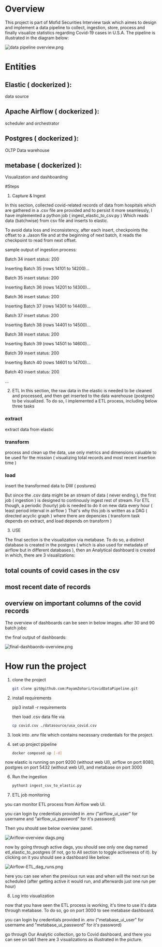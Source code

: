 # Overview
This project is part of Mofid Securities Interview task which aimes to design and implement a data pipeline to collect, ingestion, store, process and finally visualize statistics regarding Covid-19 cases in U.S.A. The pipeline is illustrated in the diagram below:

![data pipeline overview.png](plots/data%20pipeline%20overview.png)

# Entities 

## Elastic ( dockerized ): 
data source

## Apache Airflow ( dockerized ): 
scheduler and orchestrator

## Postgres ( dockerized ):
OLTP Data warehouse 

## metabase ( dockerized ):
Visualization and dashboarding

#Steps

1. Capture & Ingest
   
In this section, collected covid-related records of data from hospitals which are gathered in a .csv file are provided and to persist it more seamlessly, I have implemented a python job ( ingest_elastic_to_csv.py ) Which reads data (batchwise) from csv file and inserts to elastic.

To avoid data loss and inconsistency, after each insert, checkpoints the offset to a .Jason file and at the beginning of next batch, it reads the checkpoint to read from next offset.

sample output of ingestion process:

Batch 34 insert status: 200

Inserting Batch 35 (rows 14101 to 14200)...

Batch 35 insert status: 200

Inserting Batch 36 (rows 14201 to 14300)...

Batch 36 insert status: 200

Inserting Batch 37 (rows 14301 to 14400)...

Batch 37 insert status: 200

Inserting Batch 38 (rows 14401 to 14500)...

Batch 38 insert status: 200

Inserting Batch 39 (rows 14501 to 14600)...

Batch 39 insert status: 200

Inserting Batch 40 (rows 14601 to 14700)...

Batch 40 insert status: 200

...

2. ETL
In this section, the raw data in the elastic is needed to be cleaned and processed, and then get inserted to the data warehouse (postgres) to be visualized.
To do so, I implemented a ETL process, including below three tasks

### extract

extract data from elastic 

### transform 
process and clean up the data, use only metrics and dimensions valuable to be used for the mission ( visualizing total records and most recent insertion time )

### load

insert the transformed data to DW ( postures)

But since the .csv data might be an stream of data ( never ending ), the first job ( ingestion ) is designed to continously ingest rest of stream. For ETL though, a periodic (hourly) job is needed to do it on new data every hour ( least period interval in airflow )
That's why this job is written as a DAG ( directed acyclic graph ) where there are depencies ( transform task depends on extract, and load depends on transform )

3. USE

The final section is the visualization via metabase. To do so, a distinct database is created in the postgres ( which is also used for metadata of airflow but in different databases ), then an Analytical dashboard is created in which, there are 3 visualizations:

## total counts of covid cases in the csv 

## most recent date of records 

## overview on important columns of the covid records 

The overview of dashboards can be seen in below images. after 30 and 90 batch jobs:

the final output of dashboards:

![final-dashbaords-overview.png](plots/final-dashbaords-overview.png)


# How run the project

1. clone the project
   
   ```bash
   git clone git@github.com:PayamZohari/CovidDataPipeline.git
   ```

2. install requirements
   
   pip3 install -r requirements

   then load .csv data file via

   ```bash
   cp covid.csv ./datasource/usa_covid.csv
   ```

4. look into .env file which contains necessary credentials for the project.

5. set up project pipeline

   ```bash
   docker composed up [-d]
   ```
now elastic is running on port 9200 (without web UI), airflow on port 8080, postgres on port 5432 (without web UI), and metabase on port 3000

6. Run the ingestion
   
   ```bash
   python3 ingest_csv_to_elastic.py
   ```
   
7. ETL job monitoring

you can monitor ETL process from Airflow web UI. 

you can login by credentials provided in .env ("airflow_ui_user" for username and "airflow_ui_password" for it's password)

Then you should see below overview panel.

![Ariflow-overview dags.png](plots/Ariflow-overview%20dags.png)

now by going through active dags, you should see only one dag named etl_elastic_to_postgres (if not, go to All section to toggle activeness of it). 
by clicking on it you should see a dashboard like below:

![Airflow-ETL_dag_runs.png](plots/Airflow-ETL_dag_runs.png)

here you can see when the previous run was and when will the next run be scheduled (after getting active it would run, and afterwards just one run per hour)


8. Log into visualization

now that you have seen the ETL process is working, it's time to use it's data through metabase. To do so, go on port 3000 to see metabase dashboard.

you can login by credentials provided in .env ("metabase_ui_user" for username and "metabase_ui_password" for it's password)

go through Our Analytic collection, go to Covid dashboard, and there you can see on tab1 there are 3 visualizations as illustrated in the picture. 

